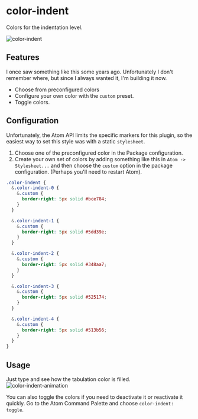 # color-indent
Colors for the indentation level.

![color-indent](https://i.imgur.com/PDi86kw.png)

## Features
I once saw something like this some years ago. Unfortunately I don't remember where, but since I
always wanted it, I'm building it now.

- Choose from preconfigured colors
- Configure your own color with the `custom` preset.
- Toggle colors.

## Configuration
Unfortunately, the Atom API limits the specific markers for this plugin, so the easiest way to set this style was with a static `stylesheet`.

1. Choose one of the preconfigured color in the Package configuration.
2. Create your own set of colors by adding something like this in `Atom -> Stylesheet...` and then choose the `custom` option in the package configuration. (Perhaps you'll need to restart Atom).
```css
.color-indent {
  &.color-indent-0 {
    &.custom {
      border-right: 5px solid #bce784;
    }
  }

  &.color-indent-1 {
    &.custom {
      border-right: 5px solid #5dd39e;
    }
  }

  &.color-indent-2 {
    &.custom {
      border-right: 5px solid #348aa7;
    }
  }

  &.color-indent-3 {
    &.custom {
      border-right: 5px solid #525174;
    }
  }

  &.color-indent-4 {
    &.custom {
      border-right: 5px solid #513b56;
    }
  }
}
```

## Usage
Just type and see how the tabulation color is filled.
![color-indent-animation](https://i.imgur.com/KP7fZii.gif)

You can also toggle the colors if you need to deactivate it or reactivate it quickly. Go to the Atom Command Palette and choose `color-indent: toggle`.
